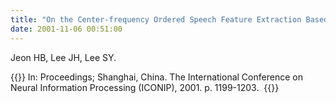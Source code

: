 ```yaml
---
title: "On the Center-frequency Ordered Speech Feature Extraction Based on Independent Component Analysis."
date: 2001-11-06 00:51:00
---
```


Jeon HB, Lee JH, Lee SY. 

{{<format bright-green>}}
In: Proceedings; Shanghai, China. The International Conference on Neural Information Processing (ICONIP), 2001. p. 1199-1203. 
{{</format>}}